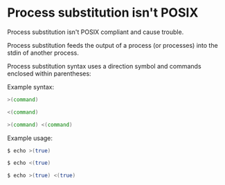 # Process substitution isn't POSIX

Process substitution isn't POSIX compliant and cause trouble.

Process substitution feeds the output of a process (or processes) into the stdin of another process.

Process substitution syntax uses a direction symbol and commands enclosed within parentheses:

Example syntax:

```sh
>(command)

<(command)

>(command) <(command)
```

Example usage:

```sh
$ echo >(true)

$ echo <(true)

$ echo >(true) <(true)
```
